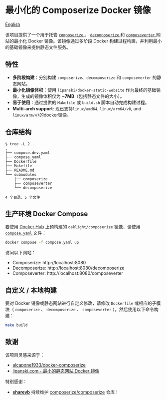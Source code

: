 # 最小化的 Composerize Docker 镜像

[English](./README_en.md)

该项目提供了一个用于托管 [ `composerize` ](https://www.composerize.com/) 、 [ `decomposerize` ](https://www.decomposerize.com/) 和 [ `composeverter` ](https://www.composeverter.com/) 网站的最小化 Docker 镜像。该镜像通过多阶段 Docker 构建过程构建，并利用最小的基础镜像来提供静态文件服务。

## 特性

* **多阶段构建**：分别构建 `composerize`、`decomposerize` 和 `composeverter` 的静态网站。
* **最小化镜像体积**：使用 `lipanski/docker-static-website` 作为最终的基础镜像，生成的镜像体积仅为 **~7MB**（包括静态文件的大小）。
* **易于使用**：通过提供的 `Makefile` 或 `build.sh` 脚本自动完成构建过程。
* **Multi-arch support**: 现已支持`linux/amd64`, `linux/arm64/v8`, and `linux/arm/v7`的docker镜像。

## 仓库结构

```
$ tree -L 2 .
.
├── compose.dev.yaml
├── compose.yaml
├── Dockerfile
├── Makefile
├── README.md
└── submodules
    ├── composerize
    ├── composeverter
    └── decomposerize

4 个目录，5 个文件
```

## 生产环境 Docker Compose

要使用 [Docker Hub](https://hub.docker.com/r/oaklight/composerize) 上预构建的 `oaklight/composerize` 镜像，请使用 [ `compose.yaml` ](compose.yaml) 文件：

```bash
docker compose -f compose.yaml up
```

访问以下网站：
* Composerize: http://localhost:8080
* Decomposerize: http://localhost:8080/decomposerize
* Composeverter: http://localhost:8080/composeverter

## 自定义 / 本地构建

要对 Docker 镜像或静态网站进行自定义修改，请修改 `Dockerfile` 或相应的子模块（ `composerize` 、 `decomposerize` 、 `composeverter` ）。然后使用以下命令构建：

```bash
make build
```

## 致谢

该项目灵感来源于：
* [alcapone1933/docker-composerize](https://github.com/alcapone1933/docker-composerize)
* [lipanski.com - 最小的静态网站 Docker 镜像](https://lipanski.com/posts/smallest-docker-image-static-website)

特别感谢：
* [**sharevb**](https://github.com/sharevb) 持续维护 [composerize/composerize](https://github.com/composerize/composerize) 仓库！
